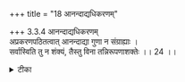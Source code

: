 +++
title = "18 आनन्दाद्यधिकरणम्"

+++
3.3.4 आनन्दाद्यधिकरणम्  
अप्रकरणपठितत्वात् आनन्दाद्या गुणा न संग्राह्याः ।  
सर्वास्विति तु न शंक्यं, तैस्तु विना तन्निरूपणाशक्तेः ।। 24 ।।

<details><summary>टीका</summary>

3.3.4 आनन्दाद्यधिकरणम् The prima facie view is : the qualities such as bliss and the like are not to be grouped in all meditations as they are not mentioned in the respective contexts. This view is wrong. It is because without the grouping of all the qualities the true nature of Brahman - the obejct of meditation could not be ascertained.
</details>

